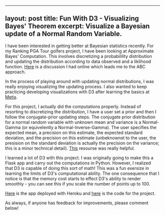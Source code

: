 
---
layout: post
title: Fun With D3 - Visualizing Bayes' Theorem
excerpt: Visualize a Bayesian update of a Normal Random Variable.
---

I have been interested in getting better at Bayesian statistics recently. For my Ranking PGA Tour golfers project, I have been looking at Approximate Bayes' Computation. This involves discretizing a probabilility distribution and updating the distribution according to data observed and a liklihood function. [Here](http://stats.stackexchange.com/questions/237862/bayesian-update-for-two-normal-random-variables-following-one-observation-of-dif) is a discussion I had online which leads me to the ABC approach.

In the process of playing around with updating normal distributions, I was really enjoying visualizing the updating process. I also wanted to keep practicing developing visualizations with D3 after learning the basics at [Metis](http://www.thisismetis.com/).

For this project, I actually did the computations properly. Instead of resorting to discretizing the distribution, I have a user set a prior and then I follow the conjugate-prior updating steps. The conjugate prior distribution for a normal random variable with unknown mean and variance is a Normal-Gamma (or equivelently a Normal-Inverse-Gamma). The user specifies the expected mean, a precision on this estimate, the expected standard deviation, and the precision on this estimate (unbeknownst to the user, the presision on the standard deviation is actually the precision on the variance; this is a minor technical detail). [This](http://webuser.bus.umich.edu/plenk/Bam2%20Short.pdf) resourse was really helpful.

I learned a lot of D3 with this project. I was originally going to make this a Flask app and carry out the computations in Python. However, I realized that D3 is capable of doing this sort of math! This was a fun exersize in learning the limits of D3's computational ability. The one consequence that I notice is that the memory cost starts to effect D3's ability to render smoothly - you can see this if you scale the number of points up to 100.

[Here](https://bayes-app.herokuapp.com/) is the app deployed with Heroku and [here](https://github.com/adamwlev/Bayes-App) is the code for the project.

As always, if anyone has feedback for improvements, please comment below!
